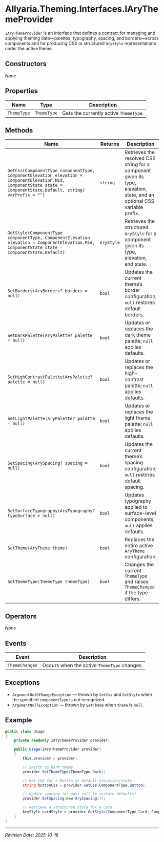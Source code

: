 ﻿# Allyaria.Theming.Interfaces.IAryThemeProvider

`IAryThemeProvider` is an interface that defines a contract for managing and applying theming data—palettes, typography,
spacing, and borders—across components and for producing CSS or structured `AryStyle` representations under the active
theme.

## Constructors

*None*

## Properties

| Name        | Type        | Description                            |
|-------------|-------------|----------------------------------------|
| `ThemeType` | `ThemeType` | Gets the currently active `ThemeType`. |

## Methods

| Name                                                                                                                                                                | Returns    | Description                                                                                                              |
|---------------------------------------------------------------------------------------------------------------------------------------------------------------------|------------|--------------------------------------------------------------------------------------------------------------------------|
| `GetCss(ComponentType componentType, ComponentElevation elevation = ComponentElevation.Mid, ComponentState state = ComponentState.Default, string? varPrefix = "")` | `string`   | Retrieves the resolved CSS string for a component given its type, elevation, state, and an optional CSS variable prefix. |
| `GetStyle(ComponentType componentType, ComponentElevation elevation = ComponentElevation.Mid, ComponentState state = ComponentState.Default)`                       | `AryStyle` | Retrieves the structured `AryStyle` for a component given its type, elevation, and state.                                |
| `SetBorders(AryBorders? borders = null)`                                                                                                                            | `bool`     | Updates the current theme’s border configuration; `null` restores default borders.                                       |
| `SetDarkPalette(AryPalette? palette = null)`                                                                                                                        | `bool`     | Updates or replaces the dark theme palette; `null` applies defaults.                                                     |
| `SetHighContrastPalette(AryPalette? palette = null)`                                                                                                                | `bool`     | Updates or replaces the high-contrast palette; `null` applies defaults.                                                  |
| `SetLightPalette(AryPalette? palette = null)`                                                                                                                       | `bool`     | Updates or replaces the light theme palette; `null` applies defaults.                                                    |
| `SetSpacing(ArySpacing? spacing = null)`                                                                                                                            | `bool`     | Updates the current theme’s spacing configuration; `null` restores default spacing.                                      |
| `SetSurfaceTypography(AryTypography? typoSurface = null)`                                                                                                           | `bool`     | Updates typography applied to surface-level components; `null` applies defaults.                                         |
| `SetTheme(AryTheme theme)`                                                                                                                                          | `bool`     | Replaces the entire active `AryTheme` configuration.                                                                     |
| `SetThemeType(ThemeType themeType)`                                                                                                                                 | `bool`     | Changes the current `ThemeType` and raises `ThemeChanged` if the type differs.                                           |

## Operators

*None*

## Events

| Event          | Description                                 |
|----------------|---------------------------------------------|
| `ThemeChanged` | Occurs when the active `ThemeType` changes. |

## Exceptions

* `ArgumentOutOfRangeException` — thrown by `GetCss` and `GetStyle` when the specified `componentType` is not
  recognized.
* `ArgumentNullException` — thrown by `SetTheme` when `theme` is `null`.

## Example

```csharp
public class Usage
{
    private readonly IAryThemeProvider provider;

    public Usage(IAryThemeProvider provider)
    {
        this.provider = provider;

        // Switch to Dark theme
        provider.SetThemeType(ThemeType.Dark);

        // Get CSS for a Button at default elevation/state
        string buttonCss = provider.GetCss(ComponentType.Button);

        // Update spacing (or pass null to restore defaults)
        provider.SetSpacing(new ArySpacing());

        // Retrieve a structured style for a Card
        AryStyle cardStyle = provider.GetStyle(ComponentType.Card, ComponentElevation.Mid, ComponentState.Default);
    }
}
```

---

*Revision Date: 2025-10-18*
